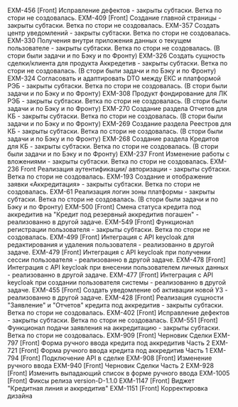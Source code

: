 EXM-456 [Front] Исправление дефектов - закрыты субтаски. Ветка по стори не создовалась.
EXM-409 [Front] Создание главной страницы - закрыты субтаски. Ветка по стори не создовалась.
EXM-357 Создать центр уведомлений - закрыты субтаски. Ветка по стори не создовалась.
EXM-330 Получения внутри приложения данных о текущем пользователе - закрыты субтаски. Ветка по стори не создовалась. (В стори были задачи и по Бэку и по Фронту)
EXM-326 Создать сущность сделки/клиента для продукта Аккредетив - закрыты субтаски. Ветка по стори не создовалась. (В стори были задачи и по Бэку и по Фронту)
EXM-324 Согласовать и адаптировать DTO между ЕКС и платформой РЭБ - закрыты субтаски. Ветка по стори не создовалась. (В стори были задачи и по Бэку и по Фронту)
EXM-308 Продукт фондирование для ЛК РЭБ - закрыты субтаски. Ветка по стори не создовалась. (В стори были задачи и по Бэку и по Фронту)
EXM-270 Создание раздела Отчетов для КБ - закрыты субтаски. Ветка по стори не создовалась. (В стори были задачи и по Бэку и по Фронту)
EXM-269 Создание раздела Реестров для КБ - закрыты субтаски. Ветка по стори не создовалась. (В стори были задачи и по Бэку и по Фронту)
EXM-268 Создание раздела Кредитов для КБ - закрыты субтаски. Ветка по стори не создовалась. (В стори были задачи и по Бэку и по Фронту)
EXM-237 Front Изменение работы с вложениями - закрыты субтаски. Ветка по стори не создовалась.
EXM-236 Front Реализация аутентификации/ авторизации - закрыты субтаски. Ветка по стори не создовалась.
EXM-193 Создание и отображение заявки «Аккредитация» - закрыты субтаски. Ветка по стори не создовалась.
EXM-61 Реализация логин зоны платформы - закрыты субтаски. Ветка по стори не создовалась. (В стори были задачи и по Бэку и по Фронту)
EXM-500 [Front] Смена статуса кредита под аккредитив на "Кредит под резервный аккредитив погашен" - реализованно в другой задаче.
EXM-549 [Front] Функционал регистрации пользователя - закрыты субтаски. Ветка по стори не создовалась.
EXM-499 [Front] Интеграция с API keycloak для редактирования и удаления пользователя - реализованно в другой задаче.
EXM-479 [Front] Интеграция с API keycloak при получении сессии пользователя - реализованно в другой задаче.
EXM-478 [Front] Интеграция с API keycloak при внесении пользователем личных данных - реализованно в другой задаче.
EXM-477 [Front] Интеграция с API keycloak при создании пользователя системы - реализованно в другой задаче.
EXM-455 [Front] Создать уведомление об активации новой УЗ - реализованно в другой задаче.
EXM-428 [Front] Реализация сущности "Заявление" и "Отчетов" кредита под аккредитив - закрыты субтаски. Ветка по стори не создовалась.
EXM-402 [Front] Исправление дефектов - закрыты субтаски. Ветка по стори не создовалась.
EXM-551 [Front] Функционал подачи заявления на аккредитацию - закрыты субтаски. Ветка по стори не создовалась.
EXM-909 [Front] Черновик Сделки
EXM-797 [Front] Форма ручного ввода кредита под аккредитив Часть 2
EXM-721 [Front] Форма ручного ввода кредита под аккредитив Часть 1
EXM-794 [Front] Подключение API в сделке
EXM-908 [Front] Изменение ручного ввода
EXM-940 [Front] Черновик Сделки Часть 2
EXM-928 [Front] Изменить выпадающий список в форме ручного ввода
EXM-1005 [Front] Фиксы релиза version-D-1.1.0
EXM-1147 [Front] Виджет "Кредитная линия и аккредитив"
EXM-1151 [Front] Корректировка дизайна
